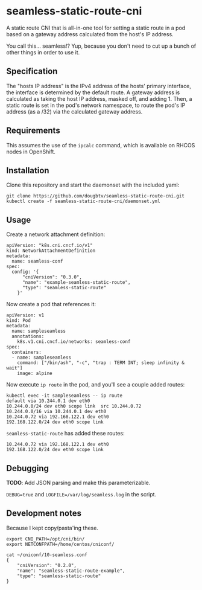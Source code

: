 # seamless-static-route-cni

A static route CNI that is all-in-one tool for setting a static route in a pod based on a gateway address calculated from the host's IP address.

You call this... seamless!? Yup, because you don't need to cut up a bunch of other things in order to use it.

## Specification

The "hosts IP address" is the IPv4 address of the hosts' primary interface, the interface is determined by the default route. A gateway address is calculated as taking the host IP address, masked off, and adding 1. Then, a static route is set in the pod's network namespace, to route the pod's IP address (as a /32) via the calculated gateway address.

## Requirements

This assumes the use of the `ipcalc` command, which is available on RHCOS nodes in OpenShift.

## Installation

Clone this repository and start the daemonset with the included yaml:

```
git clone https://github.com/dougbtv/seamless-static-route-cni.git
kubectl create -f seamless-static-route-cni/daemonset.yml
```

## Usage

Create a network attachment definition:

```
apiVersion: "k8s.cni.cncf.io/v1"
kind: NetworkAttachmentDefinition
metadata:
  name: seamless-conf
spec:
  config: '{
      "cniVersion": "0.3.0",
      "name": "example-seamless-static-route",
      "type": "seamless-static-route"
    }'
```

Now create a pod that references it:

```
apiVersion: v1
kind: Pod
metadata:
  name: sampleseamless
  annotations:
    k8s.v1.cni.cncf.io/networks: seamless-conf
spec:
  containers:
  - name: sampleseamless
    command: ["/bin/ash", "-c", "trap : TERM INT; sleep infinity & wait"]
    image: alpine
```

Now execute `ip route` in the pod, and you'll see a couple added routes:

```
kubectl exec -it sampleseamless -- ip route
default via 10.244.0.1 dev eth0 
10.244.0.0/24 dev eth0 scope link  src 10.244.0.72 
10.244.0.0/16 via 10.244.0.1 dev eth0 
10.244.0.72 via 192.168.122.1 dev eth0 
192.168.122.0/24 dev eth0 scope link 
```

`seamless-static-route` has added these routes:

```
10.244.0.72 via 192.168.122.1 dev eth0 
192.168.122.0/24 dev eth0 scope link 
```

## Debugging

**TODO**: Add JSON parsing and make this parameterizable.

`DEBUG=true` and `LOGFILE=/var/log/seamless.log` in the script.

## Development notes

Because I kept copy/pasta'ing these.

```
export CNI_PATH=/opt/cni/bin/
export NETCONFPATH=/home/centos/cniconf/
```

```
cat ~/cniconf/10-seamless.conf
{
    "cniVersion": "0.2.0",
    "name": "seamless-static-route-example",
    "type": "seamless-static-route"
}
```
